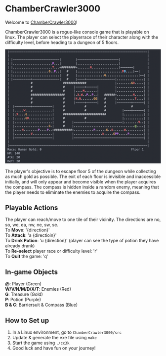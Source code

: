 # ChamberCrawler3000

Welcome to <u>ChamberCrawler3000</u>!

ChamberCrawler3000 is a rogue-like console game that is playable on linux. The player can select the playerrace of their character along with the difficulty level, before heading to a dungeon of 5 floors. 

<img src="https://github.com/abc1203/ChamberCrawler3000/blob/main/img/cc3k_demo.png">

The player's objective is to escape floor 5 of the dungeon while collecting as much gold as possible. The exit of each floor is invisible and inaccessible initially, and will only appear and become visible when the player acquires the compass. The compass is hidden inside a random enemy, meaning that the player needs to eliminate the enemies to acquire the compass.

## Playable Actions
The player can reach/move to one tile of their vicinity. The directions are no, so, we, ea, nw, ne, sw, se.  
To **Move**:           '{direction}'  
To **Attack**:         'a {directioin}'  
To **Drink Potion**:   'u {direction}' (player can see the type of potion they have already drank)  
To **Re-select** player race or difficulty level: 'r'  
To **Quit** the game:  'q'  

## In-game Objects
**@**: Player (Green)  
**W/V/N/M/D/X/T**: Enemies (Red)  
**G**: Treasure (Gold)  
**P**: Potion (Purple)  
**B & C**: Barriersuit & Compass (Blue)  

## How to Set up
1. In a Linux environment, go to ```ChamberCrawler3000/src```
2. Update & generate the exe file using ```make```
3. Start the game using ```./cc3k```
4. Good luck and have fun on your journey!
